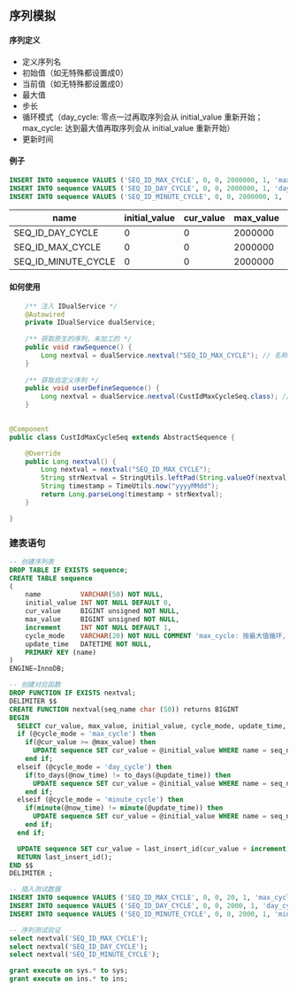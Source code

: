 ## 序列模拟

#### 序列定义

* 定义序列名
* 初始值（如无特殊都设置成0）
* 当前值（如无特殊都设置成0）
* 最大值
* 步长
* 循环模式（day_cycle: 零点一过再取序列会从 initial_value 重新开始；max_cycle: 达到最大值再取序列会从 initial_value 重新开始）
* 更新时间

#### 例子
```SQL
INSERT INTO sequence VALUES ('SEQ_ID_MAX_CYCLE', 0, 0, 2000000, 1, 'max_cycle', now());
INSERT INTO sequence VALUES ('SEQ_ID_DAY_CYCLE', 0, 0, 2000000, 1, 'day_cycle', now());
INSERT INTO sequence VALUES ('SEQ_ID_MINUTE_CYCLE', 0, 0, 2000000, 1, 'minute_cycle', now());
```

| name                | initial_value | cur_value | max_value | increment | cycle_mode   | update_time |
| ------------------- | ------------- | --------- | --------- | --------- | ------------ | ----------- |
| SEQ_ID_DAY_CYCLE    | 0             | 0         | 2000000   | 1         | day_cycle    | ...         |
| SEQ_ID_MAX_CYCLE    | 0             | 0         | 2000000   | 1         | max_cycle    | ...         |
| SEQ_ID_MINUTE_CYCLE | 0             | 0         | 2000000   | 1         | minute_cycle | ...         |

#### 如何使用
```java
    /** 注入 IDualService */
    @Autowired
    private IDualService dualService;
    
    /** 获取原生的序列，未加工的 */
    public void rawSequence() {
        Long nextval = dualService.nextval("SEQ_ID_MAX_CYCLE"); // 名称跟 sequence 表的 name 对应。
    }
    
    /** 获取自定义序列 */
    public void userDefineSequence() {
        Long nextval = dualService.nextval(CustIdMaxCycleSeq.class); // 名称跟 CustIdMaxCycleSeq 是自定义的序列对象，主要用于自定义序列格式。
    }
    
```

```java
@Component
public class CustIdMaxCycleSeq extends AbstractSequence {

    @Override
    public Long nextval() {
        Long nextval = nextval("SEQ_ID_MAX_CYCLE");
        String strNextval = StringUtils.leftPad(String.valueOf(nextval), 8, '0');
        String timestamp = TimeUtils.now("yyyyMMdd");
        return Long.parseLong(timestamp + strNextval);
    }

}
```

### 建表语句
```SQL
-- 创建序列表
DROP TABLE IF EXISTS sequence;
CREATE TABLE sequence
(
    name          VARCHAR(50) NOT NULL,
    initial_value INT NOT NULL DEFAULT 0,
    cur_value     BIGINT unsigned NOT NULL,
    max_value     BIGINT unsigned NOT NULL,
    increment     INT NOT NULL DEFAULT 1,
    cycle_mode    VARCHAR(20) NOT NULL COMMENT 'max_cycle: 按最大值循环, day_cycle: 按天循环, minute_cycle: 按分钟循环',
    update_time   DATETIME NOT NULL,
    PRIMARY KEY (name)
)
ENGINE=InnoDB;

-- 创建对应函数
DROP FUNCTION IF EXISTS nextval;
DELIMITER $$
CREATE FUNCTION nextval(seq_name char (50)) returns BIGINT
BEGIN
  SELECT cur_value, max_value, initial_value, cycle_mode, update_time, now() INTO @cur_value, @max_value, @initial_value, @cycle_mode, @update_time, @now_time FROM sequence WHERE name = seq_name;
  if (@cycle_mode = 'max_cycle') then
    if(@cur_value >= @max_value) then
      UPDATE sequence SET cur_value = @initial_value WHERE name = seq_name;
    end if;
  elseif (@cycle_mode = 'day_cycle') then
    if(to_days(@now_time) != to_days(@update_time)) then
      UPDATE sequence SET cur_value = @initial_value WHERE name = seq_name;
    end if;
  elseif (@cycle_mode = 'minute_cycle') then
    if(minute(@now_time) != minute(@update_time)) then
      UPDATE sequence SET cur_value = @initial_value WHERE name = seq_name;
    end if;
  end if;

  UPDATE sequence SET cur_value = last_insert_id(cur_value + increment), update_time=now() WHERE name = seq_name;
  RETURN last_insert_id();
END $$
DELIMITER ;

-- 插入测试数据
INSERT INTO sequence VALUES ('SEQ_ID_MAX_CYCLE', 0, 0, 20, 1, 'max_cycle', now());
INSERT INTO sequence VALUES ('SEQ_ID_DAY_CYCLE', 0, 0, 2000, 1, 'day_cycle', now());
INSERT INTO sequence VALUES ('SEQ_ID_MINUTE_CYCLE', 0, 0, 2000, 1, 'minute_cycle', now());

-- 序列测试验证
select nextval('SEQ_ID_MAX_CYCLE');
select nextval('SEQ_ID_DAY_CYCLE');
select nextval('SEQ_ID_MINUTE_CYCLE');

grant execute on sys.* to sys;
grant execute on ins.* to ins;
```